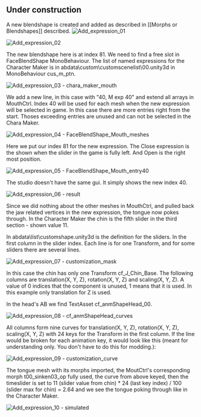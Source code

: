 ## Under construction

A new blendshape is created and added as described in [[Morphs or Blendshapes]] described.
![Add_expression_01](https://user-images.githubusercontent.com/104311725/188323195-62798d13-899d-4cf1-bd36-0d6b554386b8.png)

![Add_expression_02](https://user-images.githubusercontent.com/104311725/188323343-cac08264-3fcc-4d78-92cf-c1ea12b023bf.png)

The new blendshape here is at index 81. We need to find a free slot in FaceBlendShape MonoBehaviour. The list of named expressions for the Character Maker is in abdata\custom\customscenelist\00.unity3d in MonoBehaviour cus_m_ptn.

![Add_expression_03 - chara_maker_mouth](https://user-images.githubusercontent.com/104311725/188323593-e861d8dc-8406-40b4-9ed4-3f9ef65650b3.png)

We add a new line, in this case with "40, M exp 40" and extend all arrays in MouthCtrl. Index 40 will be used for each mesh when the new expression will be selected in game. In this case there are more entries right from the start. Thoses exceeding entries are unused and can not be selected in the Chara Maker.

![Add_expression_04 - FaceBlendShape_Mouth_meshes](https://user-images.githubusercontent.com/104311725/188323899-90ee0e71-153f-42b3-a496-515f3cd6f5ae.png)

Here we put our index 81 for the new expression. The Close expression is the shown when the slider in the game is fully left. And Open is the right most position.

![Add_expression_05 - FaceBlendShape_Mouth_entry40](https://user-images.githubusercontent.com/104311725/188324185-23fe1656-08de-454c-af8e-55b343a92a99.png)

The studio doesn't have the same gui. It simply shows the new index 40.

![Add_expression_06 - result](https://user-images.githubusercontent.com/104311725/188327260-0409c1c5-d160-4b85-9607-a8ff5ce0dd39.png)

Since we did nothing about the other meshes in MouthCtrl, and pulled back the jaw related vertices in the new expression, the tongue now pokes through. In the Character Maker the chin is the fifth slider in the third section - shown value 11.

In abdata\list\customshape.unity3d is the definition for the sliders. In the first column in the slider index. Each line is for one Transform, and for some sliders there are several lines. 

![Add_expression_07 - customization_mask](https://user-images.githubusercontent.com/104311725/188325498-8abc04f0-44f6-48c4-8ad2-8e97747f1533.png)

In this case the chin has only one Transform cf_J_Chin_Base. The following columns are translation(X, Y, Z), rotation(X, Y, Z) and scaling(X, Y, Z). A value of 0 indices that the component is unused, 1 means that it is used. In this example only translation for Z is used. 

In the head's AB we find TextAsset cf_anmShapeHead_00. 

![Add_expression_08 - cf_anmShapeHead_curves](https://user-images.githubusercontent.com/104311725/188326256-759f2a3f-2f6a-457b-843b-8b1c6a3eac51.png)

All columns form nine curves for translation(X, Y, Z), rotation(X, Y, Z), scaling(X, Y, Z) with 24 keys for the Transform in the first column. If the line would be broken for each animation key, it would look like this (meant for understanding only. You don't have to do this for modding.): 

![Add_expression_09 - customization_curve](https://user-images.githubusercontent.com/104311725/188326342-f146c352-a123-4c7c-b162-63ffb0b88af3.png)

The tongue mesh with its morphs imported, the MoutCtrl's corresponding morph t00_sinken03_op fully used, the curve from above keyed, then the timeslider is set to 11 (slider value from chin) * 24 (last key index) / 100 (slider max for chin) = 2.64 and we see the tongue poking through like in the Character Maker. 

![Add_expression_10 - simulated](https://user-images.githubusercontent.com/104311725/188327021-d98d54d3-5547-45a5-870a-d83ae0934472.png)
